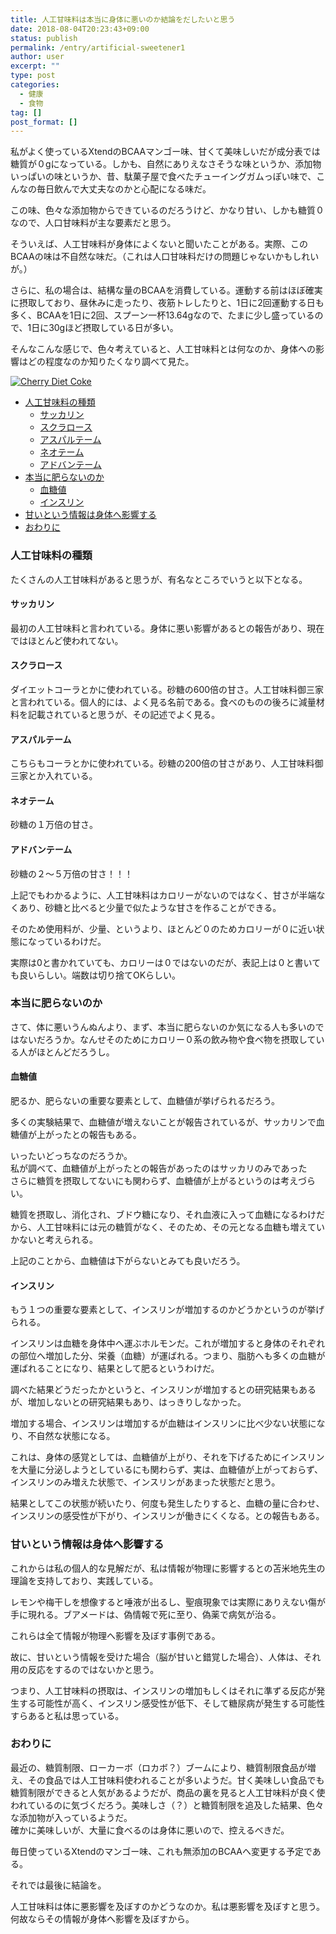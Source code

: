 ```yaml
---
title: 人工甘味料は本当に身体に悪いのか結論をだしたいと思う
date: 2018-08-04T20:23:43+09:00
status: publish
permalink: /entry/artificial-sweetener1
author: user
excerpt: ""
type: post
categories:
  - 健康
  - 食物
tag: []
post_format: []
---
```


私がよく使っているXtendのBCAAマンゴー味、甘くて美味しいだが成分表では糖質が０gになっている。しかも、自然にありえなさそうな味というか、添加物いっぱいの味というか、昔、駄菓子屋で食べたチューイングガムっぽい味で、こんなの毎日飲んで大丈夫なのかと心配になる味だ。

この味、色々な添加物からできているのだろうけど、かなり甘い、しかも糖質０なので、人口甘味料が主な要素だと思う。

そういえば、人工甘味料が身体によくないと聞いたことがある。実際、このBCAAの味は不自然な味だ。（これは人口甘味料だけの問題じゃないかもしれいが。）

さらに、私の場合は、結構な量のBCAAを消費している。運動する前はほぼ確実に摂取しており、昼休みに走ったり、夜筋トレしたりと、1日に2回運動する日も多く、BCAAを1日に2回、スプーン一杯13.64gなので、たまに少し盛っているので、1日に30gほど摂取している日が多い。

そんなこんな感じで、色々考えていると、人工甘味料とは何なのか、身体への影響はどの程度なのか知りたくなり調べて見た。

[![Cherry Diet Coke](https://farm1.staticflickr.com/33/94917959_082bc41dff_z.jpg?zz=1)](https://www.flickr.com/photos/stephen_douglas/94917959/ "Cherry Diet Coke by Stephen Douglas, on Flickr")<script async="" charset="utf-8" src="https://embedr.flickr.com/assets/client-code.js"></script>

- [人工甘味料の種類](#%E4%BA%BA%E5%B7%A5%E7%94%98%E5%91%B3%E6%96%99%E3%81%AE%E7%A8%AE%E9%A1%9E)
  - [サッカリン](#%E3%82%B5%E3%83%83%E3%82%AB%E3%83%AA%E3%83%B3)
  - [スクラロース](#%E3%82%B9%E3%82%AF%E3%83%A9%E3%83%AD%E3%83%BC%E3%82%B9)
  - [アスパルテーム](#%E3%82%A2%E3%82%B9%E3%83%91%E3%83%AB%E3%83%86%E3%83%BC%E3%83%A0)
  - [ネオテーム](#%E3%83%8D%E3%82%AA%E3%83%86%E3%83%BC%E3%83%A0)
  - [アドバンテーム](#%E3%82%A2%E3%83%89%E3%83%90%E3%83%B3%E3%83%86%E3%83%BC%E3%83%A0)
- [本当に肥らないのか](#%E6%9C%AC%E5%BD%93%E3%81%AB%E8%82%A5%E3%82%89%E3%81%AA%E3%81%84%E3%81%AE%E3%81%8B)
  - [血糖値](#%E8%A1%80%E7%B3%96%E5%80%A4)
  - [インスリン](#%E3%82%A4%E3%83%B3%E3%82%B9%E3%83%AA%E3%83%B3)
- [甘いという情報は身体へ影響する](#%E7%94%98%E3%81%84%E3%81%A8%E3%81%84%E3%81%86%E6%83%85%E5%A0%B1%E3%81%AF%E8%BA%AB%E4%BD%93%E3%81%B8%E5%BD%B1%E9%9F%BF%E3%81%99%E3%82%8B)
- [おわりに](#%E3%81%8A%E3%82%8F%E3%82%8A%E3%81%AB)

### 人工甘味料の種類

たくさんの人工甘味料があると思うが、有名なところでいうと以下となる。

#### サッカリン

最初の人工甘味料と言われている。身体に悪い影響があるとの報告があり、現在ではほとんど使われてない。

#### スクラロース

ダイエットコーラとかに使われている。砂糖の600倍の甘さ。人工甘味料御三家と言われている。個人的には、よく見る名前である。食べのものの後ろに減量材料を記載されていると思うが、その記述でよく見る。

#### アスパルテーム

こちらもコーラとかに使われている。砂糖の200倍の甘さがあり、人工甘味料御三家とか入れている。

#### ネオテーム

砂糖の１万倍の甘さ。

#### アドバンテーム

砂糖の２〜５万倍の甘さ！！！

上記でもわかるように、人工甘味料はカロリーがないのではなく、甘さが半端なくあり、砂糖と比べると少量で似たような甘さを作ることができる。

そのため使用料が、少量、というより、ほとんど０のためカロリーが０に近い状態になっているわけだ。

実際は0と書かれていても、カロリーは０ではないのだが、表記上は０と書いても良いらしい。端数は切り捨てOKらしい。

### 本当に肥らないのか

さて、体に悪いうんぬんより、まず、本当に肥らないのか気になる人も多いのではないだろうか。なんせそのためにカロリー０系の飲み物や食べ物を摂取している人がほとんどだろうし。

#### 血糖値

肥るか、肥らないの重要な要素として、血糖値が挙げられるだろう。

多くの実験結果で、血糖値が増えないことが報告されているが、サッカリンで血糖値が上がったとの報告もある。

いったいどっちなのだろうか。  
私が調べて、血糖値が上がったとの報告があったのはサッカリのみであった  
さらに糖質を摂取してないにも関わらず、血糖値が上がるというのは考えづらい。

糖質を摂取し、消化され、ブドウ糖になり、それ血液に入って血糖になるわけだから、人工甘味料には元の糖質がなく、そのため、その元となる血糖も増えていかないと考えられる。

上記のことから、血糖値は下がらないとみても良いだろう。

#### インスリン

もう１つの重要な要素として、インスリンが増加するのかどうかというのが挙げられる。

インスリンは血糖を身体中へ運ぶホルモンだ。これが増加すると身体のそれぞれの部位へ増加した分、栄養（血糖）が運ばれる。つまり、脂肪へも多くの血糖が運ばれることになり、結果として肥るというわけだ。

調べた結果どうだったかというと、インスリンが増加するとの研究結果もあるが、増加しないとの研究結果もあり、はっきりしなかった。

増加する場合、インスリンは増加するが血糖はインスリンに比べ少ない状態になり、不自然な状態になる。

これは、身体の感覚としては、血糖値が上がり、それを下げるためにインスリンを大量に分泌しようとしているにも関わらず、実は、血糖値が上がっておらず、インスリンのみ増えた状態で、インスリンがあまった状態だと思う。

結果としてこの状態が続いたり、何度も発生したりすると、血糖の量に合わせ、インスリンの感受性が下がり、インスリンが働きにくくなる。との報告もある。

### 甘いという情報は身体へ影響する

これからは私の個人的な見解だが、私は情報が物理に影響するとの苫米地先生の理論を支持しており、実践している。

レモンや梅干しを想像すると唾液が出るし、聖痕現象では実際にありえない傷が手に現れる。ブアメードは、偽情報で死に至り、偽薬で病気が治る。

これらは全て情報が物理へ影響を及ぼす事例である。

故に、甘いという情報を受けた場合（脳が甘いと錯覚した場合）、人体は、それ用の反応をするのではないかと思う。

つまり、人工甘味料の摂取は、インスリンの増加もしくはそれに準ずる反応が発生する可能性が高く、インスリン感受性が低下、そして糖尿病が発生する可能性すらあると私は思っている。

### おわりに

最近の、糖質制限、ローカーボ（ロカボ？）ブームにより、糖質制限食品が増え、その食品では人工甘味料使われることが多いようだ。甘く美味しい食品でも糖質制限ができると人気があるようだが、商品の裏を見ると人工甘味料が良く使われているのに気づくだろう。美味しさ（？）と糖質制限を追及した結果、色々な添加物が入っているようだ。  
確かに美味しいが、大量に食べるのは身体に悪いので、控えるべきだ。

毎日使っているXtendのマンゴー味、これも無添加のBCAAへ変更する予定である。

それでは最後に結論を。

人工甘味料は体に悪影響を及ぼすのかどうなのか。私は悪影響を及ぼすと思う。何故ならその情報が身体へ影響を及ぼすから。
